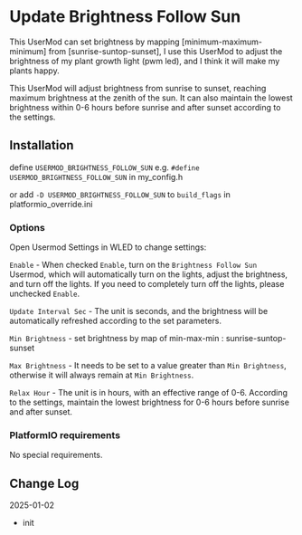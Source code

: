# Update Brightness Follow Sun

This UserMod can set brightness by mapping [minimum-maximum-minimum] from [sunrise-suntop-sunset], I use this UserMod to adjust the brightness of my plant growth light (pwm led), and I think it will make my plants happy.

This UserMod will adjust brightness from sunrise to sunset, reaching maximum brightness at the zenith of the sun. It can also maintain the lowest brightness within 0-6 hours before sunrise and after sunset according to the settings.

## Installation

define `USERMOD_BRIGHTNESS_FOLLOW_SUN` e.g. `#define USERMOD_BRIGHTNESS_FOLLOW_SUN` in my_config.h

or add `-D USERMOD_BRIGHTNESS_FOLLOW_SUN` to `build_flags` in platformio_override.ini


### Options
Open Usermod Settings in WLED to change settings:

`Enable` - When checked `Enable`, turn on the `Brightness Follow Sun` Usermod, which will automatically turn on the lights, adjust the brightness, and turn off the lights. If you need to completely turn off the lights, please unchecked `Enable`.

`Update Interval Sec` - The unit is seconds, and the brightness will be automatically refreshed according to the set parameters.

`Min Brightness` - set brightness by map of min-max-min : sunrise-suntop-sunset

`Max Brightness` - It needs to be set to a value greater than `Min Brightness`, otherwise it will always remain at `Min Brightness`.

`Relax Hour` - The unit is in hours, with an effective range of 0-6. According to the settings, maintain the lowest brightness for 0-6 hours before sunrise and after sunset.


### PlatformIO requirements

No special requirements.

## Change Log

2025-01-02
* init
